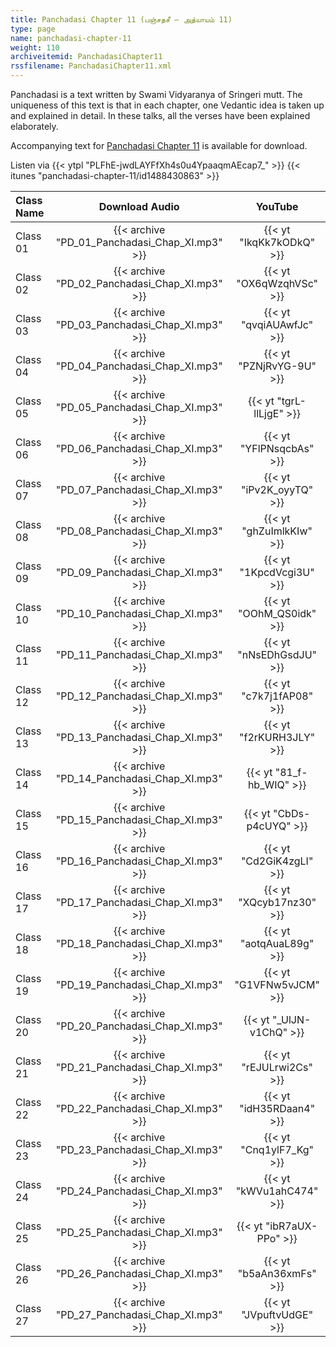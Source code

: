 ```yaml
---
title: Panchadasi Chapter 11 (பஞ்சதசீ – அத்யாயம் 11)
type: page
name: panchadasi-chapter-11
weight: 110
archiveitemid: PanchadasiChapter11
rssfilename: PanchadasiChapter11.xml
---
```


Panchadasi is a text written by Swami Vidyaranya of Sringeri mutt. The uniqueness of this text is that in each chapter, one Vedantic idea is taken up and explained in detail. In these talks, all the verses have been explained elaborately.

Accompanying text for [Panchadasi Chapter 11](https://archive.org/download/Panchadasi/Panchadasi_Chapter_11-15.pdf) is available for download.

Listen via {{< ytpl "PLFhE-jwdLAYFfXh4s0u4YpaaqmAEcap7_" >}} {{< itunes "panchadasi-chapter-11/id1488430863" >}}

Class Name | Download Audio | YouTube
:---|:---:|:---:
Class 01 | {{< archive "PD_01_Panchadasi_Chap_XI.mp3" >}} | {{< yt "IkqKk7kODkQ" >}}
Class 02 | {{< archive "PD_02_Panchadasi_Chap_XI.mp3" >}} | {{< yt "OX6qWzqhVSc" >}}
Class 03 | {{< archive "PD_03_Panchadasi_Chap_XI.mp3" >}} | {{< yt "qvqiAUAwfJc" >}}
Class 04 | {{< archive "PD_04_Panchadasi_Chap_XI.mp3" >}} | {{< yt "PZNjRvYG-9U" >}}
Class 05 | {{< archive "PD_05_Panchadasi_Chap_XI.mp3" >}} | {{< yt "tgrL-llLjgE" >}}
Class 06 | {{< archive "PD_06_Panchadasi_Chap_XI.mp3" >}} | {{< yt "YFlPNsqcbAs" >}}
Class 07 | {{< archive "PD_07_Panchadasi_Chap_XI.mp3" >}} | {{< yt "iPv2K_oyyTQ" >}}
Class 08 | {{< archive "PD_08_Panchadasi_Chap_XI.mp3" >}} | {{< yt "ghZuImlkKIw" >}}
Class 09 | {{< archive "PD_09_Panchadasi_Chap_XI.mp3" >}} | {{< yt "1KpcdVcgi3U" >}}
Class 10 | {{< archive "PD_10_Panchadasi_Chap_XI.mp3" >}} | {{< yt "OOhM_QS0idk" >}}
Class 11 | {{< archive "PD_11_Panchadasi_Chap_XI.mp3" >}} | {{< yt "nNsEDhGsdJU" >}}
Class 12 | {{< archive "PD_12_Panchadasi_Chap_XI.mp3" >}} | {{< yt "c7k7j1fAP08" >}}
Class 13 | {{< archive "PD_13_Panchadasi_Chap_XI.mp3" >}} | {{< yt "f2rKURH3JLY" >}}
Class 14 | {{< archive "PD_14_Panchadasi_Chap_XI.mp3" >}} | {{< yt "81_f-hb_WIQ" >}}
Class 15 | {{< archive "PD_15_Panchadasi_Chap_XI.mp3" >}} | {{< yt "CbDs-p4cUYQ" >}}
Class 16 | {{< archive "PD_16_Panchadasi_Chap_XI.mp3" >}} | {{< yt "Cd2GiK4zgLI" >}}
Class 17 | {{< archive "PD_17_Panchadasi_Chap_XI.mp3" >}} | {{< yt "XQcyb17nz30" >}}
Class 18 | {{< archive "PD_18_Panchadasi_Chap_XI.mp3" >}} | {{< yt "aotqAuaL89g" >}}
Class 19 | {{< archive "PD_19_Panchadasi_Chap_XI.mp3" >}} | {{< yt "G1VFNw5vJCM" >}}
Class 20 | {{< archive "PD_20_Panchadasi_Chap_XI.mp3" >}} | {{< yt "_UlJN-v1ChQ" >}}
Class 21 | {{< archive "PD_21_Panchadasi_Chap_XI.mp3" >}} | {{< yt "rEJULrwi2Cs" >}}
Class 22 | {{< archive "PD_22_Panchadasi_Chap_XI.mp3" >}} | {{< yt "idH35RDaan4" >}}
Class 23 | {{< archive "PD_23_Panchadasi_Chap_XI.mp3" >}} | {{< yt "Cnq1ylF7_Kg" >}}
Class 24 | {{< archive "PD_24_Panchadasi_Chap_XI.mp3" >}} | {{< yt "kWVu1ahC474" >}}
Class 25 | {{< archive "PD_25_Panchadasi_Chap_XI.mp3" >}} | {{< yt "ibR7aUX-PPo" >}}
Class 26 | {{< archive "PD_26_Panchadasi_Chap_XI.mp3" >}} | {{< yt "b5aAn36xmFs" >}}
Class 27 | {{< archive "PD_27_Panchadasi_Chap_XI.mp3" >}} | {{< yt "JVpuftvUdGE" >}}